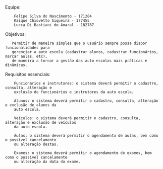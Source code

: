 Equipe:

        Felipe Silva do Nascimento - 171204
        Kaique Chiovetto Siqueira - 177455
        Lucca Di Bastiani do Amaral - 182787

Objetivos:

       Permitir de maneira simples que o usuário sempre possa dispor funcionalidades para 
       gerenciar a auto escola (cadastrar alunos, cadastrar funcionários, marcar aulas, etc), 
       de maneira a tornar a gestão das auto escolas mais práticas e dinâmicas.
  
Requisitos essenciais:

        Funcionários e instrutores: o sistema deverá permitir o cadastro, consulta, alteração e 
        exclusão de funcionários e instrutores da auto escola.

        Alunos: o sistema deverá permitir o cadastro, consulta, alteração e exclusão de alunos da
        auto escola.

        Veículos: o sistema deverá permitir o cadastro, consulta, alteração e exclusão de veículos 
        da auto escola.

        Aulas: o sistema deverá permitir o agendamento de aulas, bem como o possível cancelamento 
        ou alteração destas.

        Exames: o sistema deverá permitir o agendamento de exames, bem como o possível cancelamento 
        ou alteração da data do exame.

        
